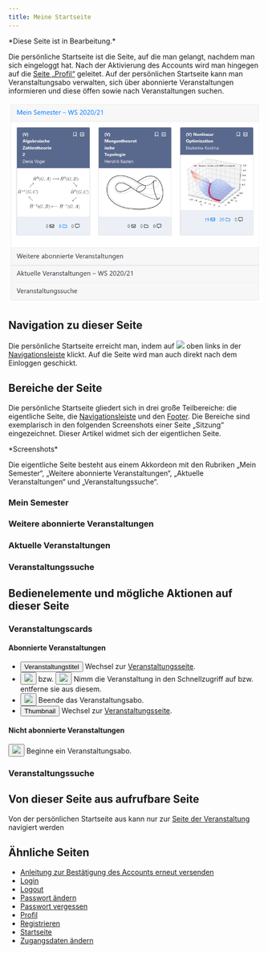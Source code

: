 ```yaml
---
title: Meine Startseite
---
```

\*Diese Seite ist in Bearbeitung.\*

Die persönliche Startseite ist die Seite, auf die man gelangt, nachdem man sich eingeloggt hat. Nach der Aktivierung des Accounts wird man hingegen auf die [Seite „Profil“](profile.md) geleitet. Auf der persönlichen Startseite kann man Veranstaltungsabo verwalten, sich über abonnierte Veranstaltungen informieren und diese öffen sowie nach Veranstaltungen suchen.

![](/img/pers_Startseite_thumb.png)

## Navigation zu dieser Seite
Die persönliche Startseite erreicht man, indem auf <img src="https://media.githubusercontent.com/media/MaMpf-HD/mampf/docs/docs/static/img/mampf-logo.png" height="15"/> oben links in der [Navigationsleiste](nav-bar.md) klickt. Auf die Seite wird man auch direkt nach dem Einloggen geschickt.

## Bereiche der Seite
Die persönliche Startseite gliedert sich in drei große Teilbereiche: die eigentliche Seite, die [Navigationsleiste](nav-bar.md) und den [Footer](footer.md). Die Bereiche sind exemplarisch in den folgenden Screenshots einer Seite „Sitzung“ eingezeichnet. Dieser Artikel widmet sich der eigentlichen Seite.

\*Screenshots\*

Die eigentliche Seite besteht aus einem Akkordeon mit den Rubriken „Mein Semester“, „Weitere abonnierte Veranstaltungen“, „Aktuelle Veranstaltungen“ und „Veranstaltungssuche“.

### Mein Semester
### Weitere abonnierte Veranstaltungen
### Aktuelle Veranstaltungen
### Veranstaltungssuche

## Bedienelemente und mögliche Aktionen auf dieser Seite
### Veranstaltungscards
#### Abonnierte Veranstaltungen
* <a href="/mampf/de/docs/event-series" target="_self"><button name="button">Veranstaltungstitel</button></a> Wechsel zur <a href="/mampf/de/docs/event-series" target="_self">Veranstaltungsseite</a>.
* <button name="button"><img src="https://media.githubusercontent.com/media/MaMpf-HD/mampf/docs/docs/static/img/baseline-bookmark.png" height="12"/></button> bzw. <button name="button"><img src="https://media.githubusercontent.com/media/MaMpf-HD/mampf/docs/docs/static/img/baseline-bookmark-black.png" height="12"/></button> Nimm die Veranstaltung in den Schnellzugriff auf bzw. entferne sie aus diesem.
* <button name="button"><img src="https://media.githubusercontent.com/media/MaMpf-HD/mampf/docs/docs/static/img/minus-square-regular.png" height="12"/></button> Beende das Veranstaltungsabo.
* <a href="/mampf/de/docs/event-series" target="_self"><button name="button">Thumbnail</button></a> Wechsel zur <a href="/mampf/de/docs/event-series" target="_self">Veranstaltungsseite</a>.

#### Nicht abonnierte Veranstaltungen
<button name="button"><img src="https://media.githubusercontent.com/media/MaMpf-HD/mampf/docs/docs/static/img/plus-square-regular.png" height="12"/></button> Beginne ein Veranstaltungsabo.

### Veranstaltungssuche

## Von dieser Seite aus aufrufbare Seite
Von der persönlichen Startseite aus kann nur zur [Seite der Veranstaltung](event-series.md) navigiert werden

## Ähnliche Seiten
* [Anleitung zur Bestätigung des Accounts erneut versenden](activate-account.md)
* [Login](login.md)
* [Logout](logout.md)
* [Passwort ändern](change-password.md)
* [Passwort vergessen](password-forgotten.md)
* [Profil](profile.md)
* [Registrieren](registration.md)
* [Startseite](home-page.md)
* [Zugangsdaten ändern](change-login-data.md)
